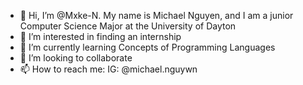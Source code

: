 - 👋 Hi, I’m @Mxke-N. My name is Michael Nguyen, and I am a junior Computer Science Major at the University of Dayton
- 👀 I’m interested in finding an internship
- 🌱 I’m currently learning Concepts of Programming Languages 
- 💞️ I’m looking to collaborate
- 📫 How to reach me:
      IG: @michael.nguywn

<!---
Mxke-N/Mxke-N is a ✨ special ✨ repository because its `README.md` (this file) appears on your GitHub profile.
You can click the Preview link to take a look at your changes.
--->
